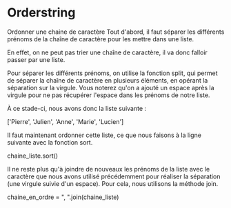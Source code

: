 # Orderstring
Ordonner une chaine de caractère
Tout d'abord, il faut séparer les différents prénoms de la chaîne de caractère pour les mettre dans une liste.

En effet, on ne peut pas trier une chaîne de caractère, il va donc falloir passer par une liste.

Pour séparer les différents prénoms, on utilise la fonction split, qui permet de séparer la chaîne de caractère en plusieurs éléments, en opérant la séparation sur la virgule. Vous noterez qu'on a ajouté un espace après la virgule pour ne pas récupérer l'espace dans les prénoms de notre liste.

À ce stade-ci, nous avons donc la liste suivante :

['Pierre', 'Julien', 'Anne', 'Marie', 'Lucien'] 

Il faut maintenant ordonner cette liste, ce que nous faisons à la ligne suivante avec la fonction sort.

chaine_liste.sort() 

Il ne reste plus qu'à joindre de nouveaux les prénoms de la liste avec le caractère que nous avons utilisé précédemment pour réaliser la séparation (une virgule suivie d'un espace). Pour cela, nous utilisons la méthode join.

chaine_en_ordre = ", ".join(chaine_liste) 
